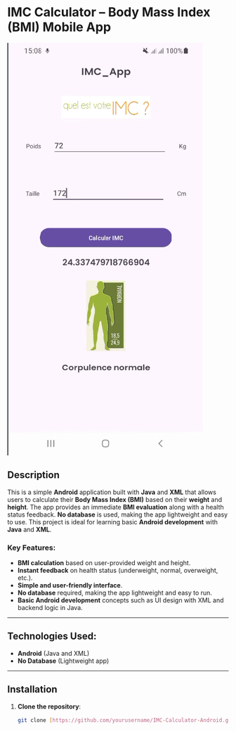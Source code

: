 # IMC Calculator – Body Mass Index (BMI) Mobile App

![Application Screenshot](pictures/img.png)  


## Description

This is a simple **Android** application built with **Java** and **XML** that allows users to calculate their **Body Mass Index (BMI)** based on their **weight** and **height**. The app provides an immediate **BMI evaluation** along with a health status feedback. **No database** is used, making the app lightweight and easy to use. This project is ideal for learning basic **Android development** with **Java** and **XML**.

### Key Features:
- **BMI calculation** based on user-provided weight and height.
- **Instant feedback** on health status (underweight, normal, overweight, etc.).
- **Simple and user-friendly interface**.
- **No database** required, making the app lightweight and easy to run.
- **Basic Android development** concepts such as UI design with XML and backend logic in Java.

---

## Technologies Used:
- **Android** (Java and XML)
- **No Database** (Lightweight app)

---

## Installation

1. **Clone the repository**:

   ```bash
   git clone [https://github.com/yourusername/IMC-Calculator-Android.git](https://github.com/MOHAJII/IMC-Calculator-Android.git)
